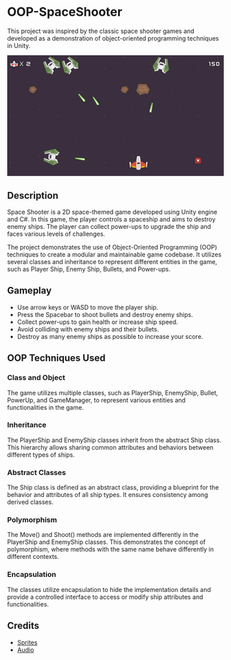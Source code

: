 # OOP-SpaceShooter
This project was inspired by the classic space shooter games and developed as a demonstration of object-oriented programming techniques in Unity.

![Space Shooter](screenshot2.png)

## Description

Space Shooter is a 2D space-themed game developed using Unity engine and C#. In this game, the player controls a spaceship and aims to destroy enemy ships. The player can collect power-ups to upgrade the ship and faces various levels of challenges.

The project demonstrates the use of Object-Oriented Programming (OOP) techniques to create a modular and maintainable game codebase. It utilizes several classes and inheritance to represent different entities in the game, such as Player Ship, Enemy Ship, Bullets, and Power-ups.

## Gameplay

- Use arrow keys or WASD to move the player ship.
- Press the Spacebar to shoot bullets and destroy enemy ships.
- Collect power-ups to gain health or increase ship speed.
- Avoid colliding with enemy ships and their bullets.
- Destroy as many enemy ships as possible to increase your score.

## OOP Techniques Used

### Class and Object

The game utilizes multiple classes, such as PlayerShip, EnemyShip, Bullet, PowerUp, and GameManager, to represent various entities and functionalities in the game.

### Inheritance

The PlayerShip and EnemyShip classes inherit from the abstract Ship class. This hierarchy allows sharing common attributes and behaviors between different types of ships.

### Abstract Classes

The Ship class is defined as an abstract class, providing a blueprint for the behavior and attributes of all ship types. It ensures consistency among derived classes.

### Polymorphism

The Move() and Shoot() methods are implemented differently in the PlayerShip and EnemyShip classes. This demonstrates the concept of polymorphism, where methods with the same name behave differently in different contexts.

### Encapsulation

The classes utilize encapsulation to hide the implementation details and provide a controlled interface to access or modify ship attributes and functionalities.

## Credits

- [Sprites](https://kenney.nl/assets/space-shooter-redux)
- [Audio](https://kenney.nl/assets/sci-fi-sounds)

